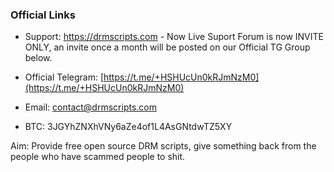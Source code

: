 ### Official Links
- Support: https://drmscripts.com - Now Live
Suport Forum is now INVITE ONLY, an invite once a month will be posted on our Official TG Group below.

- Official Telegram: [https://t.me/+HSHUcUn0kRJmNzM0](https://t.me/+HSHUcUn0kRJmNzM0)
- Email: contact@drmscripts.com
- BTC: 3JGYhZNXhVNy6aZe4of1L4AsGNtdwTZ5XY

Aim: Provide free open source DRM scripts, give something back from the people who have scammed people to shit.
